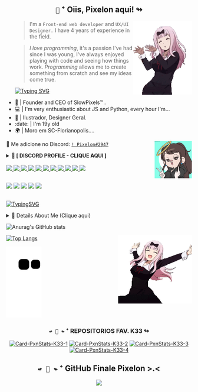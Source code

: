 <h2 align='center'>
    <code>🐝</code> ⁺ Oiis, Pixelon aqui! ↬
</h2>

   <img align="right" alt="PXN-gifs" src="./imgs_pxn/imgsk33 (1).gif">
<p align="center">
<ul>
</div>

> I'm a `Front-end web developer` and `UX/UI Designer.` I have 4 years of experience in the field.

> *I love programming*, it's a passion I've had since I was young, I've always enjoyed playing with code and seeing how things work. _Programming_ allows me to create something from scratch and see my ideas come true.

[![Typing
SVG](https://readme-typing-svg.herokuapp.com?color=ba60ff&lines=Hi!+Meu+nome+é+Kauã.+UwU)](https://git.io/typing-svg)

  <li>👑 | Founder and CEO of SlowPixels™ .
  <li>💻 | I'm very enthusiastic about JS and Python, every hour I'm...
  <li>🎨 | Ilustrador, Designer Geral.
  <li>:date: | I'm 19y old 
  <li>🌍 | Moro em SC-Florianopolis....
     
</ul>

<img align="right" alt="PXN-gifs" src="./imgs_pxn/Pixelon.gif" width="20%" height="20%"> <!-- Imagem feita em: https://picrew.me/ja/image_maker/338224  =D -->

:speech_balloon: Me adicione no Discord: [`! Pixelon#2947`](https://discord.com/users/230834721372766208)
<details> <summary><strong>🍡 [ DISCORD PROFILE - CLIQUE AQUI ]</strong></summary> <p align="left"> <h2>📩 Contact me in extremely important situations. o.o</h2> <div>
    
  <a href="https://discord.com/users/230834721372766208" target="_blank">
    <img width="45%" src="https://lanyard.cnrad.dev/api/230834721372766208?bg=151515&borderRadius=5px" alt="Discord Status"/>
</a>
   
   
   </div> </p> </details>

<!-- Espero que você não esteja copiando nada meu. -->


<div style="display: inline_block"><br>
   
 <a href="https://skillicons.dev">
    <img src="https://skillicons.dev/icons?i=git"/>
    <img src="https://skillicons.dev/icons?i=html"/>
    <img src="https://skillicons.dev/icons?i=css"/>
    <img src="https://skillicons.dev/icons?i=js"/>
    <img src="https://skillicons.dev/icons?i=nodejs"/>
    <img src="https://skillicons.dev/icons?i=typescript"/>
    <img src="https://skillicons.dev/icons?i=python"/>
    <img src="https://skillicons.dev/icons?i=react"/>
    <img src="https://skillicons.dev/icons?i=linux"/>
    <img src="https://skillicons.dev/icons?i=mongodb"/>
    <img src="https://skillicons.dev/icons?i=blender"/>
   
    
</div>
   

<!--
  <div style="display: inline_block"><br>
<img src="https://skillicons.dev/icons?i=git,html,css,js,nodejs,typescript,python,react,linux," />
  <img align="center" alt="PXN-Js" height="30" width="40" src="https://raw.githubusercontent.com/devicons/devicon/master/icons/javascript/javascript-plain.svg">
  <img align="center" alt="PXN-Ts" height="30" width="40" src="https://raw.githubusercontent.com/devicons/devicon/master/icons/typescript/typescript-plain.svg">
  <img align="center" alt="PXN-React" height="30" width="40" src="https://raw.githubusercontent.com/devicons/devicon/master/icons/react/react-original.svg">
  <img align="center" alt="PXN-HTML" height="30" width="40" src="https://raw.githubusercontent.com/devicons/devicon/master/icons/html5/html5-original.svg">
  <img align="center" alt="PXN-CSS" height="30" width="40" src="https://raw.githubusercontent.com/devicons/devicon/master/icons/css3/css3-original.svg">
  <img align="center" alt="PXN-Python" height="30" width="40" src="https://raw.githubusercontent.com/devicons/devicon/master/icons/python/python-original.svg">
  <img align="center" alt="PXN-Csharp" height="30" width="40" src="https://raw.githubusercontent.com/devicons/devicon/master/icons/csharp/csharp-original.svg">
   
</div>
-->
  ##
  
  <div> 
   <!-- Pare mano, não copie nada. vaza! -->
    <a href="https://www.youtube.com/channel/UC5DwmqzgzWo2Jqbbh3-TixA" target="_blank"><img src="https://img.shields.io/badge/YouTube-FF0000?style=for-the-badge&logo=youtube&logoColor=white" target="_blank"></a> <!-- PXN-Account -->
    <a href="https://www.instagram.com/http_pixelon/" target="_blank"><img src="https://img.shields.io/badge/Instagram-E4405F?style=for-the-badge&logo=instagram&logoColor=white" target="_blank"></a> <!-- PXN-Account -->
 	  <a href="https://www.twitch.tv/http_pixelon" target="_blank"><img src="https://img.shields.io/badge/Twitch-9146FF?style=for-the-badge&logo=twitch&logoColor=white" target="_blank"></a> <!-- PXN-Account -->
    <a href = "mailto:AindaNao"><img src="https://img.shields.io/badge/Gmail-D14836?style=for-the-badge&logo=gmail&logoColor=white" target="_blank"></a>
    <a href="https://www.linkedin.com/in/pixelon/" target="_blank"><img src="https://img.shields.io/badge/-LinkedIn-%230077B5?style=for-the-badge&logo=linkedin&logoColor=white" target="_blank"></a> <!-- PXN-Account -->
   <!-- <a href="https://discord.com/users/817160910871330836"><img src="https://img.shields.io/badge/-@Pixelon%233321-4169E1?style=flat&labelColor=7289da&logo=discord&logoColor=white" alt="Conta do Pixelon" /></a> -->
   
  ##
   
  [![TypingSVG](https://readme-typing-svg.herokuapp.com?color=18ffc0&lines=vaza+randola.+k+k+k+>.>)](https://git.io/typing-svg)
   
   <details> 
      <summary>👑 Details About Me (Clique aqui)</summary> <p align="left"> <h2>Como este perfil tem coisas interessante vou ensinar a fazer churros:</h2> <ul> <li><strong>Ingredientes:</strong>
<p>200g de farinha de trigo sem fermento</p>
<p>250 ml de água</p>
<p>50g de manteiga</p>
<p>1 Casquinha de limão</p>
<p>Sal q.b.</p>
<p>3 ovos</p>
<p>Óleo para fritar</p>
<p>Açúcar para polvilhar</p>
<p>Canela para polvilhar</p>
      
<strong>Preparação:</strong>
<p>1. Num tacho leve ao lume a água.</p>
<p>Tempere com umas pedrinhas de sal.</p>
<p>Junte a casca de limão e a manteiga.</p>
<p>Deixe ferver.</p>
<p>2. Logo que comece a ferver, retire a casca de limão e adicione a farinha.</p>
<p>Mexa até descolar do tacho.</p>
<p>Coloque a massa numa tigela e deixe arrefecer um pouco.</p></li> </ul> </p> 

</details>

   
   ![Anurag's GitHub stats](https://github-readme-stats.vercel.app/api?username=http-pixelon&show_icons=true&theme=blue-green&include_all_commits=true&count_private=true)
 <!-- <img align="right" alt="PXN-gifs" src="https://cdn.discordapp.com/attachments/749020531004670012/886773380538302524/Untitled_4.png"> -->
   [![Top Langs](https://github-readme-stats.vercel.app/api/top-langs/?username=anuraghazra&show_icons=true&theme=blue-green&include_all_commits=true&count_private=true&layout=compact)](https://github.com/anuraghazra/github-readme-stats)
   <img align="right" alt="PXN-gifs" src="./imgs_pxn/imgsk33 (2).gif">

<div>
 
   <!--
   [![Typing
SVG](https://readme-typing-svg.herokuapp.com?color=18ffc0&lines=nao+mexa+com+a+minha+snake)](https://git.io/typing-svg) -->
   
  ![Snake animation](https://github.com/http-pixelon/http-pixelon/blob/output/github-contribution-grid-snake.svg) 

 <div align="center">
   <h3 align="center"><code>↫ 📌 ↬</code> ⁺ REPOSITORIOS FAV. K33 ↬</h3> <!-- Pq você está aqui ainda? suma daq random. -->
   
   [![Card-PxnStats-K33-1](https://github-readme-stats.vercel.app/api/pin/?username=http-pixelon&repo=PasswordGenerator-K33&theme=blue-green)](https://github.com/http-pixelon/PasswordGenerator-K33)
   [![Card-PxnStats-K33-2](https://github-readme-stats.vercel.app/api/pin/?username=http-pixelon&repo=ClonerSite-K33.py&theme=blue-green)](https://github.com/http-pixelon/ClonerSite-K33.py)
   [![Card-PxnStats-K33-3](https://github-readme-stats.vercel.app/api/pin/?username=http-pixelon&repo=PixelBot.js-01K33&theme=blue-green)](https://github.com/http-pixelon/PixelBot.js-01K33)
   [![Card-PxnStats-K33-4](https://github-readme-stats.vercel.app/api/pin/?username=http-pixelon&repo=PasswordGenerator-K33&theme=blue-green)](https://github.com/http-pixelon/PasswordGenerator-K33)
   
</div>
   
<div align="center">
   
   <h2> <code>↫ 🦑 ↬</code> ⁺ GitHub Finale Pixelon >.< </h2>
</div>

<p align = "center">
<img src = "./imgs_pxn/imgsk33 (3).gif">
  </p>
<!-- Script completo feito por Pixelon. -->
<!-- by pixelon -->
